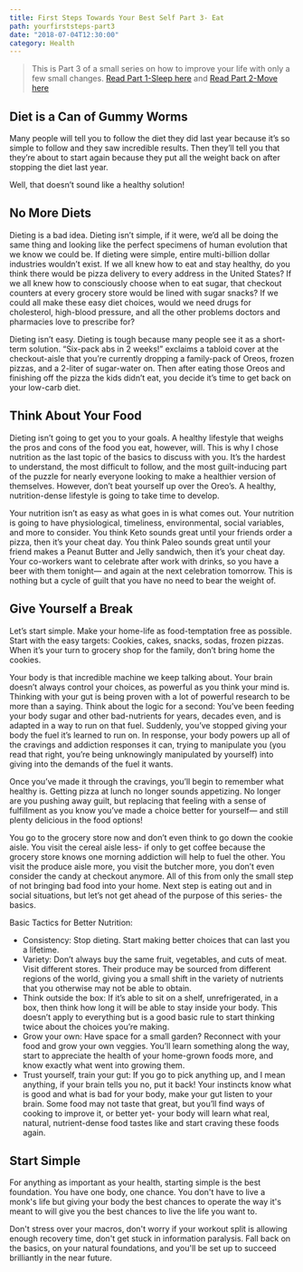```yaml
---
title: First Steps Towards Your Best Self Part 3- Eat
path: yourfirststeps-part3
date: "2018-07-04T12:30:00"
category: Health
---
```


>This is Part 3 of a small series on how to improve your life
>with only a few small changes.
>[Read Part 1-Sleep here](../yourfirststeps-part1/) and [Read Part 2-Move here](../yourfirststeps-part2/)

## Diet is a Can of Gummy Worms

Many people will tell you to follow the diet they did last year because it’s so simple to follow and they saw incredible results. Then they’ll tell you that they’re about to start again because they put all the weight back on after stopping the diet last year.

Well, that doesn’t sound like a healthy solution!

## No More Diets

Dieting is a bad idea. Dieting isn’t simple, if it were, we’d all be doing the same thing and looking like the perfect specimens of human evolution that we know we could be. If dieting were simple, entire multi-billion dollar industries wouldn’t exist. If we all knew how to eat and stay healthy, do you think there would be pizza delivery to every address in the United States? If we all knew how to consciously choose when to eat sugar, that checkout counters at every grocery store would be lined with sugar snacks? If we could all make these easy diet choices, would we need drugs for cholesterol, high-blood pressure, and all the other problems doctors and pharmacies love to prescribe for?

Dieting isn’t easy. Dieting is tough because many people see it as a short-term solution. “Six-pack abs in 2 weeks!” exclaims a tabloid cover at the checkout-aisle that you’re currently dropping a family-pack of Oreos, frozen pizzas, and a 2-liter of sugar-water on. Then after eating those Oreos and finishing off the pizza the kids didn’t eat, you decide it’s time to get back on your low-carb diet.

## Think About Your Food

Dieting isn’t going to get you to your goals. A healthy lifestyle that weighs the pros and cons of the food you eat, however, will. This is why I chose nutrition as the last topic of the basics to discuss with you. It’s the hardest to understand, the most difficult to follow, and the most guilt-inducing part of the puzzle for nearly everyone looking to make a healthier version of themselves. However, don’t beat yourself up over the Oreo’s. A healthy, nutrition-dense lifestyle is going to take time to develop.

Your nutrition isn’t as easy as what goes in is what comes out. Your nutrition is going to have physiological, timeliness, environmental, social variables, and more to consider. You think Keto sounds great until your friends order a pizza, then it’s your cheat day. You think Paleo sounds great until your friend makes a Peanut Butter and Jelly sandwich, then it’s your cheat day. Your co-workers want to celebrate after work with drinks, so you have a beer with them tonight— and again at the next celebration tomorrow. This is nothing but a cycle of guilt that you have no need to bear the weight of.

## Give Yourself a Break

Let’s start simple. Make your home-life as food-temptation free as possible. Start with the easy targets: Cookies, cakes, snacks, sodas, frozen pizzas. When it’s your turn to grocery shop for the family, don’t bring home the cookies.

Your body is that incredible machine we keep talking about. Your brain doesn’t always control your choices, as powerful as you think your mind is. Thinking with your gut is being proven with a lot of powerful research to be more than a saying. Think about the logic for a second: You’ve been feeding your body sugar and other bad-nutrients for years, decades even, and is adapted in a way to run on that fuel. Suddenly, you’ve stopped giving your body the fuel it’s learned to run on. In response, your body powers up all of the cravings and addiction responses it can, trying to manipulate you (you read that right, you’re being unknowingly manipulated by yourself) into giving into the demands of the fuel it wants.

Once you’ve made it through the cravings, you’ll begin to remember what healthy is. Getting pizza at lunch no longer sounds appetizing. No longer are you pushing away guilt, but replacing that feeling with a sense of fulfillment as you know you’ve made a choice better for yourself— and still plenty delicious in the food options!

You go to the grocery store now and don’t even think to go down the cookie aisle. You visit the cereal aisle less- if only to get coffee because the grocery store knows one morning addiction will help to fuel the other. You visit the produce aisle more, you visit the butcher more, you don’t even consider the candy at checkout anymore. All of this from only the small step of not bringing bad food into your home. Next step is eating out and in social situations, but let’s not get ahead of the purpose of this series- the basics.

Basic Tactics for Better Nutrition:
* Consistency: Stop dieting. Start making better choices that can last you a lifetime.
* Variety: Don’t always buy the same fruit, vegetables, and cuts of meat. Visit different stores. Their produce may be sourced from different regions of the world, giving you a small shift in the variety of nutrients that you otherwise may not be able to obtain.
* Think outside the box: If it’s able to sit on a shelf, unrefrigerated, in a box, then think how long it will be able to stay inside your body. This doesn’t apply to everything but is a good basic rule to start thinking twice about the choices you’re making.
* Grow your own: Have space for a small garden? Reconnect with your food and grow your own veggies. You’ll learn something along the way, start to appreciate the health of your home-grown foods more, and know exactly what went into growing them.
* Trust yourself, train your gut: If you go to pick anything up, and I mean anything, if your brain tells you no, put it back! Your instincts know what is good and what is bad for your body, make your gut listen to your brain. Some food may not taste that great, but you’ll find ways of cooking to improve it, or better yet- your body will learn what real, natural, nutrient-dense food tastes like and start craving these foods again.

## Start Simple

For anything as important as your health, starting simple is the best foundation. You have one body, one chance. You don't have to live a monk's life but giving your body the best chances to operate the way it's meant to will give you the best chances to live the life you want to.

Don't stress over your macros, don't worry if your workout split is allowing enough recovery time, don't get stuck in information paralysis. Fall back on the basics, on your natural foundations, and you'll be set up to succeed brilliantly in the near future.
